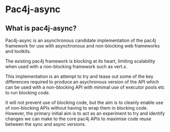 # Pac4j-async

## What is pac4j-async?

Pac4j-async is an asynchronous candidate implementation of the pac4j framework for use 
with asynchronous and non-blocking web frameworks and toolkits.

The existing pac4j framework is blocking at its heart, limiting scalability when used
with a non-blocking framework such as vert.x.

This implementation is an attempt to try and tease out some of the key differences 
required to produce an asychronous version of the API which can be used with a non-blocking
API with minimal use of executor pools etc to run blocking code.

It will not prevent use of blocking code, but the aim is to cleanly enable use of non-blocking APIs
without having to wrap them in blocking code. However, the primary initial aim is 
to act as an experiment to try and identify changes we can make to the core pac4j
APIs to maximise code reuse between the sync and async versions.

